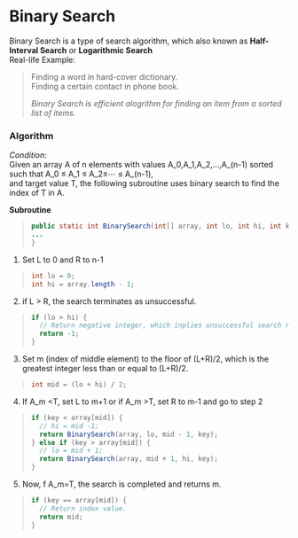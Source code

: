 # Binary Search
Binary Search is a type of search algorithm, which also known as **Half-Interval Search** or **Logarithmic Search**  
Real-life Example:  
> Finding a word in hard-cover dictionary.  
> Finding a certain contact in phone book.  
>   
> *Binary Search is efficient alogrithm for finding an item from a sorted list of items.*

### Algorithm
*Condition*:  
Given an array A of n elements with values A_0,A_1,A_2,…,A_(n-1) sorted such that A_0  ≤ A_1  ≤ A_2≤⋯ ≤ A_(n-1),  
and target value T, the following subroutine uses binary search to find the index of T in A.  
  
**Subroutine**  
> ``` Java
> public static int BinarySearch(int[] array, int lo, int hi, int key) {
> ...
> }
1. Set L to 0 and R to n-1  
> ``` Java
> int lo = 0;
> int hi = array.length - 1;
2. if L > R, the search terminates as unsuccessful.
> ``` Java
> if (lo > hi) {
>   // Return negative integer, which inplies unsuccessful search result
>   return -1;
> }
3. Set m (index of middle element) to the floor of (L+R)/2, which is the greatest integer less than or equal to (L+R)/2.  
> ``` Java
> int mid = (lo + hi) / 2;
4. If A_m  <T, set L to m+1 or if A_m  >T, set R to m-1 and go to step 2 
> ``` Java
> if (key < array[mid]) {
>   // hi = mid -1;
>   return BinarySearch(array, lo, mid - 1, key);
> } else if (key > array[mid]) {
>   // lo = mid + 1;
>   return BinarySearch(array, mid + 1, hi, key);
> }
5. Now, f A_m=T, the search is completed and returns m.
> ``` Java
> if (key == array[mid]) {
>   // Return index value.
>   return mid;
> }
  
